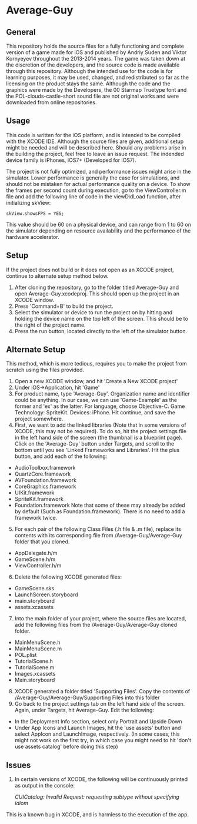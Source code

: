 # Average-Guy

## General
This repository holds the source files for a fully functioning and complete version of a game made for iOS and published by Andriy Suden and Viktor Kornyeyev throughout the 2013-2014 years. The game was taken down at the discretion of the developers, and the source code is made available through this repository. Although the intended use for the code is for learning purposes, it may be used, changed, and redistributed so far as the licensing on the product stays the same. Although the code and the graphics were made by the Developers, the 00 Starmap Truetype font and the POL-clouds-castle-short sound file are not original works and were downloaded from online repositories.

## Usage
This code is written for the iOS platform, and is intended to be compiled with the XCODE IDE. Although the source files are given, additional setup might be needed and will be described here. Should any problems arise in the building the project, feel free to leave an issue request. The indended device family is iPhones, iOS7+ (Developed for iOS7). 

The project is not fully optimized, and performance issues might arise in the simulator. Lower performance is generally the case for simulations, and should not be mistaken for actual performance quality on a device. To show the frames per second count during execution, go to the ViewController.m file and add the following line of code in the viewDidLoad function, after initializing skView:

    skView.showsFPS = YES;
This value should be 60 on a physical device, and can range from 1 to 60 on the simulator depending on resource availability and the performance of the hardware accelerator.

## Setup
If the project does not build or it does not open as an XCODE project, continue to alternate setup method below.

1. After cloning the repository, go to the folder titled Average-Guy and open Average-Guy.xcodeproj. This should open up the project in an XCODE window.
2. Press 'Command+B' to build the project.
3. Select the simulator or device to run the project on by hitting and holding the device name on the top left of the screen. This should be to the right of the project name.
4. Press the run button, located directly to the left of the simulator button.

## Alternate Setup
This method, which is more tedious, requires you to make the project from scratch using the files provided.

1. Open a new XCODE window, and hit 'Create a New XCODE project'
2. Under iOS->Application, hit 'Game'
3. For product name, type 'Average-Guy'. Organization name and identifier could be anything. In our case, we can use 'Game-Example' as the former and 'ex' as the latter. For language, choose Objective-C. Game Technology: SpriteKit. Devices: iPhone. Hit continue, and save the project somewhere.
4. First, we want to add the linked libraries (Note that in some versions of XCODE, this may not be required). To do so, hit the project settings file in the left hand side of the screen (the thumbnail is a blueprint page). Click on the 'Average-Guy' button under Targets, and scroll to the bottom until you see 'Linked Frameworks and Libraries'. Hit the plus button, and add each of the following:
  - AudioToolbox.framework
  - QuartzCore.framework
  - AVFoundation.framework
  - CoreGraphics.framework
  - UIKit.framework
  - SpriteKit.framework
  - Foundation.framework
  Note that some of these may already be added by default (Such as Foundation.framework). There is no need to add a framework twice.
5. For each pair of the following Class Files (.h file & .m file), replace its contents with its corresponding file from /Average-Guy/Average-Guy folder that you cloned.
  - AppDelegate.h/m
  - GameScene.h/m
  - ViewController.h/m
6. Delete the following XCODE generated files:
  - GameScene.sks
  - LaunchScreen.storyboard
  - main.storyboard
  - assets.xcassets
7. Into the main folder of your project, where the source files are located, add the following files from the /Average-Guy/Average-Guy cloned folder.
  - MainMenuScene.h
  - MainMenuScene.m
  - POL.plist
  - TutorialScene.h
  - TutorialScene.m
  - Images.xcassets
  - Main.storyboard
8. XCODE generated a folder titled 'Supporting Files'. Copy the contents of /Average-Guy/Average-Guy/Supporting Files into this folder
9. Go back to the project settings tab on the left hand side of the screen. Again, under Targets, hit Average-Guy. Edit the following:
  - In the Deployment Info section, select only Portrait and Upside Down
  - Under App Icons and Launch Images, hit the 'use assets' button and select AppIcon and LaunchImage, respectively. (In some cases, this     might not work on the first try, in which case you might need to hit 'don't use assets catalog' before doing this step)

## Issues
1. In certain versions of XCODE, the following will be continuously printed as output in the console:

    *CUICatalog: Invalid Request: requesting subtype without specifying idiom*
  
  This is a known bug in XCODE, and is harmless to the execution of the app.
